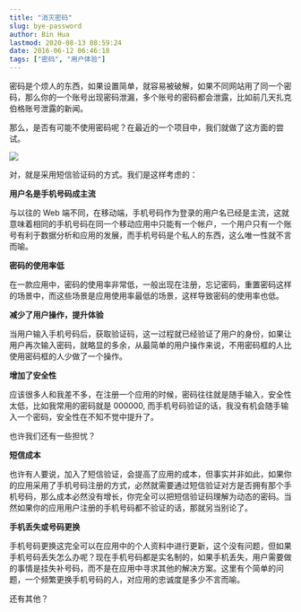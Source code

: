 ```yaml
---
title: "消灭密码"
slug: bye-password
author: Bin Hua
lastmod: 2020-08-13 08:59:24
date: 2016-06-12 06:46:18
tags: ["密码", "用户体验"]
---
```


密码是个烦人的东西，如果设置简单，就容易被破解，如果不同网站用了同一个密码，那么你的一个账号出现密码泄漏，多个账号的密码都会泄露，比如前几天扎克伯格账号泄露的新闻。

那么，是否有可能不使用密码呢？在最近的一个项目中，我们就做了这方面的尝试。

![](/imgs/byepassword_01.jpg)

对，就是采用短信验证码的方式。我们是这样考虑的：

**用户名是手机号码成主流**

与以往的 Web 端不同，在移动端，手机号码作为登录的用户名已经是主流，这就意味着相同的手机号码在同一个移动应用中只能有一个帐户，一个用户只有一个账号有利于数据分析和应用的发展，而手机号码是个私人的东西，这么唯一性就不言而喻。

**密码的使用率低**

在一款应用中，密码的使用率非常低，一般出现在注册，忘记密码，重置密码这样的场景中，而这些场景是应用使用率最低的场景，这样导致密码的使用率也低。

**减少了用户操作，提升体验**

当用户输入手机号码后，获取验证码，这一过程就已经验证了用户的身份，如果让用户再次输入密码，就略显的多余，从最简单的用户操作来说，不用密码框的人比使用密码框的人少做了一个操作。

**增加了安全性**

应该很多人和我差不多，在注册一个应用的时候，密码往往就是随手输入，安全性太低，比如我常用的密码就是 000000, 而手机号码验证的话，我没有机会随手输入一个密码，安全性在不知不觉中提升了。

也许我们还有一些担忧？

**短信成本**

也许有人要说，加入了短信验证，会提高了应用的成本，但事实并非如此，如果你的应用采用了手机号码注册的方式，必然就需要通过短信验证对方是否拥有那个手机号码，那么成本必然没有增长，你完全可以把短信验证码理解为动态的密码。当然如果你的应用用户注册的手机号码都不验证的话，那就另当别论了。

**手机丢失或号码更换**

手机号码更换这完全可以在应用中的个人资料中进行更新，这个没有问题，但如果手机号码丢失怎么办呢？现在手机号码都是实名制的，如果手机丢失，用户需要做的事情是挂失补号码，而不是在应用中寻求其他的解决方案。这里有个简单的问题，一个频繁更换手机号码的人，对应用的忠诚度是多少不言而喻。

还有其他？
